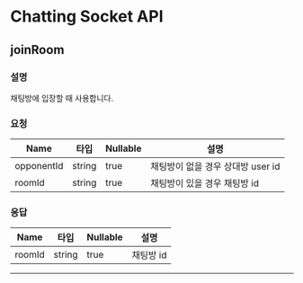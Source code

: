 # Chatting Socket API



## joinRoom

### 설명
채팅방에 입장할 때 사용합니다.
### 요청


| Name | 타입 | Nullable | 설명 |
| --- | --- | --- | --- |
| opponentId | string | true | 채팅방이 없을 경우 상대방 user id |
| roomId | string | true | 채팅방이 있을 경우 채팅방 id |


### 응답


| Name | 타입 | Nullable | 설명 |
| --- | --- | --- | --- |
| roomId | string | true | 채팅방 id |
---
